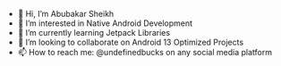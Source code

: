 - 👋 Hi, I’m Abubakar Sheikh
- 👀 I’m interested in Native Android Development
- 🌱 I’m currently learning Jetpack Libraries
- 💞️ I’m looking to collaborate on Android 13 Optimized Projects
- 📫 How to reach me: @undefinedbucks on any social media platform

<!---
undefinedbucks/undefinedbucks is a ✨ special ✨ repository because its `README.md` (this file) appears on your GitHub profile.
You can click the Preview link to take a look at your changes.
--->
